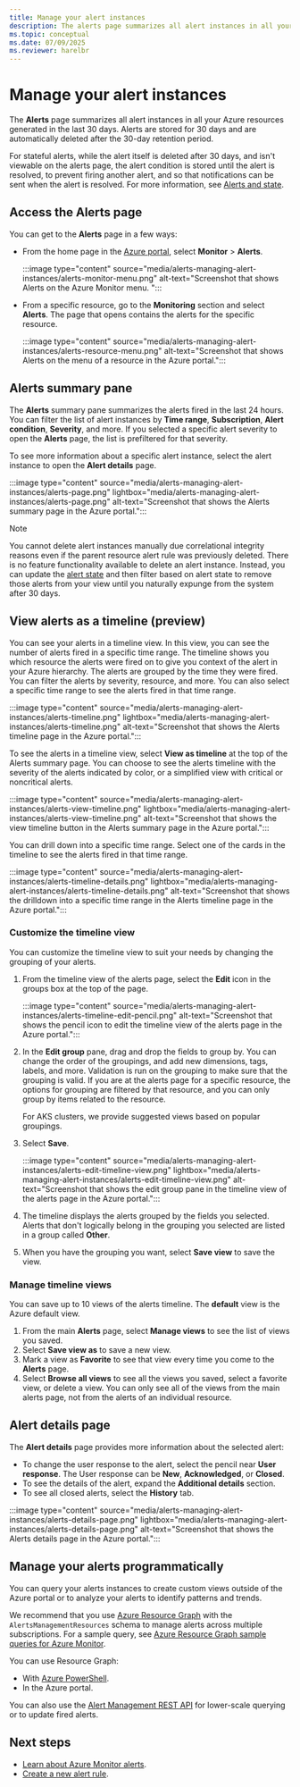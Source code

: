 ```yaml
---
title: Manage your alert instances
description: The alerts page summarizes all alert instances in all your Azure resources generated in the last 30 days and allows you to manage your alert instances.
ms.topic: conceptual
ms.date: 07/09/2025
ms.reviewer: harelbr
---
```


# Manage your alert instances

The **Alerts** page summarizes all alert instances in all your Azure resources generated in the last 30 days. Alerts are stored for 30 days and are automatically deleted after the 30-day retention period. 

For stateful alerts, while the alert itself is deleted after 30 days, and isn't viewable on the alerts page, the alert condition is stored until the alert is resolved, to prevent firing another alert, and so that notifications can be sent when the alert is resolved. For more information, see [Alerts and state](alerts-overview.md#alerts-and-state).


## Access the Alerts page

You can get to the **Alerts** page in a few ways:

* From the home page in the [Azure portal](https://portal.azure.com/), select **Monitor** > **Alerts**.

    :::image type="content" source="media/alerts-managing-alert-instances/alerts-monitor-menu.png" alt-text="Screenshot that shows Alerts on the Azure Monitor menu. ":::

* From a specific resource, go to the **Monitoring** section and select **Alerts**. The page that opens contains the alerts for the specific resource.

    :::image type="content" source="media/alerts-managing-alert-instances/alerts-resource-menu.png" alt-text="Screenshot that shows Alerts on the menu of a resource in the Azure portal.":::

## Alerts summary pane

The **Alerts** summary pane summarizes the alerts fired in the last 24 hours. You can filter the list of alert instances by **Time range**, **Subscription**, **Alert condition**, **Severity**, and more. If you selected a specific alert severity to open the **Alerts** page, the list is prefiltered for that severity.

To see more information about a specific alert instance, select the alert instance to open the **Alert details** page.

:::image type="content" source="media/alerts-managing-alert-instances/alerts-page.png" lightbox="media/alerts-managing-alert-instances/alerts-page.png" alt-text="Screenshot that shows the Alerts summary page in the Azure portal.":::

> [!NOTE]
> You cannot delete alert instances manually due correlational integrity reasons even if the parent resource alert rule was previously deleted. There is no feature functionality available to delete an alert instance. Instead, you can update the [alert state](#alert-details-page) and then filter based on alert state to remove those alerts from your view until you naturally expunge from the system after 30 days.

## View alerts as a timeline (preview)

You can see your alerts in a timeline view. In this view, you can see the number of alerts fired in a specific time range. The timeline shows you which resource the alerts were fired on to give you context of the alert in your Azure hierarchy. The alerts are grouped by the time they were fired. You can filter the alerts by severity, resource, and more. You can also select a specific time range to see the alerts fired in that time range.

:::image type="content" source="media/alerts-managing-alert-instances/alerts-timeline.png" lightbox="media/alerts-managing-alert-instances/alerts-timeline.png" alt-text="Screenshot that shows the Alerts timeline page in the Azure portal.":::

To see the alerts in a timeline view, select **View as timeline** at the top of the Alerts summary page. You can choose to see the alerts timeline with the severity of the alerts indicated by color, or a simplified view with critical or noncritical alerts.

:::image type="content" source="media/alerts-managing-alert-instances/alerts-view-timeline.png" lightbox="media/alerts-managing-alert-instances/alerts-view-timeline.png" alt-text="Screenshot that shows the view timeline button in the Alerts summary page in the Azure portal.":::

You can drill down into a specific time range. Select one of the cards in the timeline to see the alerts fired in that time range.

:::image type="content" source="media/alerts-managing-alert-instances/alerts-timeline-details.png" lightbox="media/alerts-managing-alert-instances/alerts-timeline-details.png" alt-text="Screenshot that shows the drilldown into a specific time range in the Alerts timeline page in the Azure portal.":::

### Customize the timeline view

You can customize the timeline view to suit your needs by changing the grouping of your alerts.

1. From the timeline view of the alerts page, select the **Edit** icon in the groups box at the top of the page.

    :::image type="content" source="media/alerts-managing-alert-instances/alerts-timeline-edit-pencil.png" alt-text="Screenshot that shows the pencil icon to edit the timeline view of the alerts page in the Azure portal.":::

1. In the **Edit group** pane, drag and drop the fields to group by. You can change the order of the groupings, and add new dimensions, tags, labels, and more. Validation is run on the grouping to make sure that the grouping is valid. If you are at the alerts page for a specific resource, the options for grouping are filtered by that resource, and you can only group by items related to the resource.

    For AKS clusters, we provide suggested views based on popular groupings.
1. Select **Save**.

    :::image type="content" source="media/alerts-managing-alert-instances/alerts-edit-timeline-view.png" lightbox="media/alerts-managing-alert-instances/alerts-edit-timeline-view.png" alt-text="Screenshot that shows the edit group pane in the timeline view of the alerts page in the Azure portal.":::

1. The timeline displays the alerts grouped by the fields you selected. Alerts that don't logically belong in the grouping you selected are listed in a group called **Other**.

1. When you have the grouping you want, select **Save view** to save the view.

### Manage timeline views

You can save up to 10 views of the alerts timeline. The **default** view is the Azure default view.

1. From the main **Alerts** page, select **Manage views** to see the list of views you saved.
1. Select **Save view as** to save a new view.
1. Mark a view as **Favorite** to see that view every time you come to the **Alerts** page.
1. Select **Browse all views** to see all the views you saved, select a favorite view, or delete a view. You can only see all of the views from the main alerts page, not from the alerts of an individual resource.

## Alert details page

The **Alert details** page provides more information about the selected alert:

* To change the user response to the alert, select the pencil near **User response**. The User response can be **New**, **Acknowledged**, or **Closed**.
* To see the details of the alert, expand the **Additional details** section.
* To see all closed alerts, select the **History** tab.

:::image type="content" source="media/alerts-managing-alert-instances/alerts-details-page.png" lightbox="media/alerts-managing-alert-instances/alerts-details-page.png" alt-text="Screenshot that shows the Alerts details page in the Azure portal.":::

## Manage your alerts programmatically

You can query your alerts instances to create custom views outside of the Azure portal or to analyze your alerts to identify patterns and trends.

We recommend that you use [Azure Resource Graph](https://portal.azure.com/?feature.customportal=false#blade/HubsExtension/ArgQueryBlade) with the `AlertsManagementResources` schema to manage alerts across multiple subscriptions. For a sample query, see [Azure Resource Graph sample queries for Azure Monitor](../resource-graph-samples.md).

You can use Resource Graph:

* With [Azure PowerShell](/powershell/module/az.monitor/).
* In the Azure portal.

You can also use the [Alert Management REST API](/rest/api/monitor/alertsmanagement/alerts) for lower-scale querying or to update fired alerts.

## Next steps

* [Learn about Azure Monitor alerts](./alerts-overview.md).
* [Create a new alert rule](alerts-log.md).
